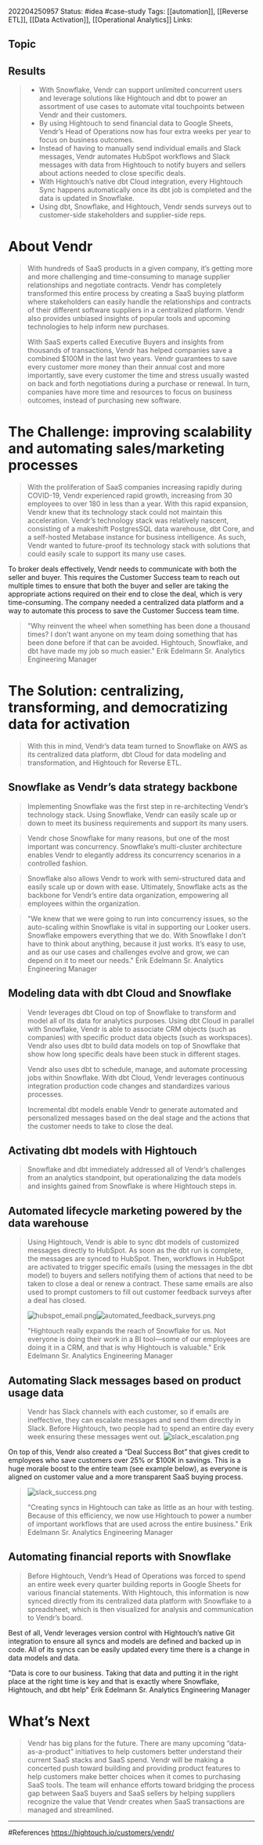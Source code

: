 202204250957
Status: #idea #case-study 
Tags: [[automation]], [[Reverse ETL]], [[Data Activation]], [[Operational Analytics]]
Links:
## Topic
## Results
>-   With Snowflake, Vendr can support unlimited concurrent users and leverage solutions like Hightouch and dbt to power an assortment of use cases to automate vital touchpoints between Vendr and their customers.
>-   By using Hightouch to send financial data to Google Sheets, Vendr’s Head of Operations now has four extra weeks per year to focus on business outcomes.
>-   Instead of having to manually send individual emails and Slack messages, Vendr automates HubSpot workflows and Slack messages with data from Hightouch to notify buyers and sellers about actions needed to close specific deals.
>-   With Hightouch’s native dbt Cloud integration, every Hightouch Sync happens automatically once its dbt job is completed and the data is updated in Snowflake.
>-   Using dbt, Snowflake, and Hightouch, Vendr sends surveys out to customer-side stakeholders and supplier-side reps.

# About Vendr
>With hundreds of SaaS products in a given company, it’s getting more and more challenging and time-consuming to manage supplier relationships and negotiate contracts. Vendr has completely transformed this entire process by creating a SaaS buying platform where stakeholders can easily handle the relationships and contracts of their different software suppliers in a centralized platform. Vendr also provides unbiased insights of popular tools and upcoming technologies to help inform new purchases.
>
>With SaaS experts called Executive Buyers and insights from thousands of transactions, Vendr has helped companies save a combined $100M in the last two years. Vendr guarantees to save every customer more money than their annual cost and more importantly, save every customer the time and stress usually wasted on back and forth negotiations during a purchase or renewal. In turn, companies have more time and resources to focus on business outcomes, instead of purchasing new software.

# The Challenge: improving scalability and automating sales/marketing processes

>With the proliferation of SaaS companies increasing rapidly during COVID-19, Vendr experienced rapid growth, increasing from 30 employees to over 180 in less than a year. With this rapid expansion, Vendr knew that its technology stack could not maintain this acceleration. Vendr’s technology stack was relatively nascent, consisting of a makeshift PostgresSQL data warehouse, dbt Core, and a self-hosted Metabase instance for business intelligence. As such, Vendr wanted to future-proof its technology stack with solutions that could easily scale to support its many use cases.
>
To broker deals effectively, Vendr needs to communicate with both the seller and buyer. This requires the Customer Success team to reach out multiple times to ensure that both the buyer and seller are taking the appropriate actions required on their end to close the deal, which is very time-consuming. The company needed a centralized data platform and a way to automate this process to save the Customer Success team time.
>
>"Why reinvent the wheel when something has been done a thousand times? I don’t want anyone on my team doing something that has been done before if that can be avoided. Hightouch, Snowflake, and dbt have made my job so much easier."
Erik Edelmann
Sr. Analytics Engineering Manager

# The Solution: centralizing, transforming, and democratizing data for activation
>With this in mind, Vendr’s data team turned to Snowflake on AWS as its centralized data platform, dbt Cloud for data modeling and transformation, and Hightouch for Reverse ETL.

## Snowflake as Vendr’s data strategy backbone
>Implementing Snowflake was the first step in re-architecting Vendr’s technology stack. Using Snowflake, Vendr can easily scale up or down to meet its business requirements and support its many users.

>Vendr chose Snowflake for many reasons, but one of the most important was concurrency. Snowflake’s multi-cluster architecture enables Vendr to elegantly address its concurrency scenarios in a controlled fashion.

>Snowflake also allows Vendr to work with semi-structured data and easily scale up or down with ease. Ultimately, Snowflake acts as the backbone for Vendr’s entire data organization, empowering all employees within the organization.

>"We knew that we were going to run into concurrency issues, so the auto-scaling within Snowflake is vital in supporting our Looker users. Snowflake empowers everything that we do. With Snowflake I don’t have to think about anything, because it just works. It’s easy to use, and as our use cases and challenges evolve and grow, we can depend on it to meet our needs."
Erik Edelmann
Sr. Analytics Engineering Manager

## Modeling data with dbt Cloud and Snowflake
>Vendr leverages dbt Cloud on top of Snowflake to transform and model all of its data for analytics purposes. Using dbt Cloud in parallel with Snowflake, Vendr is able to associate CRM objects (such as companies) with specific product data objects (such as workspaces). Vendr also uses dbt to build data models on top of Snowflake that show how long specific deals have been stuck in different stages.
>
>Vendr also uses dbt to schedule, manage, and automate processing jobs within Snowflake. With dbt Cloud, Vendr leverages continuous integration production code changes and standardizes various processes.
>
>Incremental dbt models enable Vendr to generate automated and personalized messages based on the deal stage and the actions that the customer needs to take to close the deal.

## Activating dbt models with Hightouch
>Snowflake and dbt immediately addressed all of Vendr’s challenges from an analytics standpoint, but operationalizing the data models and insights gained from Snowflake is where Hightouch steps in.

## Automated lifecycle marketing powered by the data warehouse
>Using Hightouch, Vendr is able to sync dbt models of customized messages directly to HubSpot. As soon as the dbt run is complete, the messages are synced to HubSpot. Then, workflows in HubSpot are activated to trigger specific emails (using the messages in the dbt model) to buyers and sellers notifying them of actions that need to be taken to close a deal or renew a contract. These same emails are also used to prompt customers to fill out customer feedback surveys after a deal has closed.
>
>![hubspot_email.png](https://www.master-7rqtwti-od3d6y3dmsppq.us-4.platformsh.site/uploads/hubspot_email_050c298a24.png)![automated_feedback_surveys.png](https://www.master-7rqtwti-od3d6y3dmsppq.us-4.platformsh.site/uploads/automated_feedback_surveys_70ae8fdb60.png)
>
>"Hightouch really expands the reach of Snowflake for us. Not everyone is doing their work in a BI tool—some of our employees are doing it in a CRM, and that is why Hightouch is valuable."
 Erik Edelmann
Sr. Analytics Engineering Manager

## Automating Slack messages based on product usage data
>Vendr has Slack channels with each customer, so if emails are ineffective, they can escalate messages and send them directly in Slack. Before Hightouch, two people had to spend an entire day every week ensuring these messages went out.
>![slack_escalation.png](https://www.master-7rqtwti-od3d6y3dmsppq.us-4.platformsh.site/uploads/slack_escalation_cb08e7561a.png)
>
On top of this, Vendr also created a “Deal Success Bot” that gives credit to employees who save customers over 25% or $100K in savings. This is a huge morale boost to the entire team (see example below), as everyone is aligned on customer value and a more transparent SaaS buying process.
>![slack_success.png](https://www.master-7rqtwti-od3d6y3dmsppq.us-4.platformsh.site/uploads/slack_success_fdb6028871.png)
>
>"Creating syncs in Hightouch can take as little as an hour with testing. Because of this efficiency, we now use Hightouch to power a number of important workflows that are used across the entire business."
 Erik Edelmann
Sr. Analytics Engineering Manager

## Automating financial reports with Snowflake
>Before Hightouch, Vendr’s Head of Operations was forced to spend an entire week every quarter building reports in Google Sheets for various financial statements. With Hightouch, this information is now synced directly from its centralized data platform with Snowflake to a spreadsheet, which is then visualized for analysis and communication to Vendr’s board.
>
Best of all, Vendr leverages version control with Hightouch’s native Git integration to ensure all syncs and models are defined and backed up in code. All of its syncs can be easily updated every time there is a change in data models and data.
>
"Data is core to our business. Taking that data and putting it in the right place at the right time is key and that is exactly where Snowflake, Hightouch, and dbt help"
Erik Edelmann
Sr. Analytics Engineering Manager

# What’s Next
>Vendr has big plans for the future. There are many upcoming “data-as-a-product” initiatives to help customers better understand their current SaaS stacks and SaaS spend. Vendr will be making a concerted push toward building and providing product features to help customers make better choices when it comes to purchasing SaaS tools. The team will enhance efforts toward bridging the process gap between SaaS buyers and SaaS sellers by helping suppliers recognize the value that Vendr creates when SaaS transactions are managed and streamlined.


___
#References
https://hightouch.io/customers/vendr/
